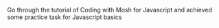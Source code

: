 Go through the tutorial of Coding with Mosh for Javascript and achieved some practice task for Javascript basics
